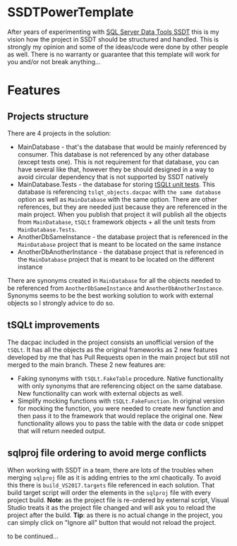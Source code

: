 # SSDTPowerTemplate

After years of experimenting with [SQL Server Data Tools SSDT](https://docs.microsoft.com/en-us/sql/ssdt/download-sql-server-data-tools-ssdt?view=sql-server-ver15) this is my vision how the project in SSDT should be structured and handled. This is strongly my opinion and some of the ideas/code were done by other people as well. There is no warranty or guarantee that this template will work for you and/or not break anything...

# Features
## Projects structure
There are 4 projects in the solution:
* MainDatabase - that's the database that would be mainly referenced by consumer. This database is not referenced by any other database (except tests one). This is not requirement for that database, you can have several like that, however they be should designed in a way to avoid circular dependency that is not supported by SSDT natively
* MainDatabase.Tests - the database for storing [tSQLt unit tests](www.tsqlt.org). This database is referencing `tslqt_objects.dacpac` with `the same database` option as well as `MainDatabase` with the same option. There are other references, but they are needed just because they are referenced in the main project. When you publish that project it will publish all the objects from `MainDatabase`, `tSQLt` framework objects + all the unit tests from `MainDatabase.Tests`.
* AnotherDbSameInstance - the database project that is referenced in the `MainDatabase` project that is meant to be located on the same instance
* AnotherDbAnotherInstance - the database project that is referenced in the `MainDatabase` project that is meant to be located on the different instance

There are synonyms created in `MainDatabase` for all the objects needed to be referenced from `AnotherDbSameInstance` and `AnotherDbAnotherInstance`. Synonyms seems to be the best working solution to work with external objects so I strongly advice to do so.

## tSQLt improvements
The dacpac included in the project consists an unofficial version of the `tSQLt`. It has all the objects as the original frameworks as 2 new features developed by me that has Pull Requests open in the main project but still not merged to the main branch. These 2 new features are:
* Faking synonyms with `tSQLt.FakeTable` procedure. Native functionality with only synonyms that are referencing object on the same database. New functionality can work with external objects as well.
* Simplify mocking functions with `tSQLt.FakeFunction`. In original version for mocking the function, you were needed to create new function and then pass it to the framework that would replace the original one. New functionality allows you to pass the table with the data or code snippet that will return needed output.

## sqlproj file ordering to avoid merge conflicts
When working with SSDT in a team, there are lots of the troubles when merging `sqlproj` file as it is adding entries to the xml chaotically. To avoid this there is `build_VS2017.targets` file referenced in each solution. That build target script will order the elements in the `sqlproj` file with every project build. **Note**: as the project file is re-ordered by external script, Visual Studio treats it as the project file changed and will ask you to reload the project after the build. **Tip**: as there is no actual change in the project, you can simply click on "Ignore all" button that would not reload the project.


to be continued...